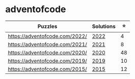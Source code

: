 # adventofcode

| Puzzles | Solutions | ⭐ |
| --- | --- | --- |
| <https://adventofcode.com/2022/> | [2022](2022/) |  4 |
| <https://adventofcode.com/2021/> | [2021](2021/) |  8 |
| <https://adventofcode.com/2020/> | [2020](2020/) | 48 |
| <https://adventofcode.com/2019/> | [2019](2019/) | 10 |
| <https://adventofcode.com/2015/> | [2015](2015/) | 12 |
